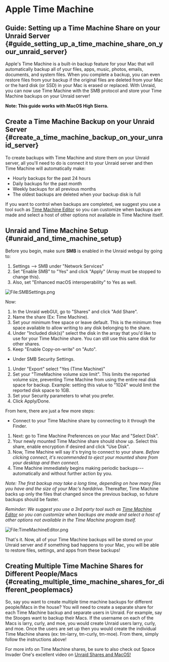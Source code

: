 # Apple Time Machine
## Guide: Setting up a Time Machine Share on your Unraid Server {#guide_setting_up_a_time_machine_share_on_your_unraid_server}

Apple's Time Machine is a built-in backup feature for your Mac that will
automatically backup all of your files, apps, music, photos, emails,
documents, and system files. When you complete a backup, you can even
restore files from your backup if the original files are deleted from
your Mac or the hard disk (or SSD) in your Mac is erased or replaced.
With Unraid, you can now use Time Machine with the SMB protocol and
store your Time Machine backups on your Unraid server!

**Note: This guide works with MacOS High Sierra.**

## Create a Time Machine Backup on your Unraid Server {#create_a_time_machine_backup_on_your_unraid_server}

To create backups with Time Machine and store them on your Unraid
server, all you'll need to do is connect it to your Unraid server and
then Time Machine will automatically make:

-   Hourly backups for the past 24 hours
-   Daily backups for the past month
-   Weekly backups for all previous months
-   The oldest backups are deleted when your backup disk is full

If you want to control when backups are completed, we suggest you use a
tool such as [Time Machine
Editor](https://tclementdev.com/timemachineeditor/) so you can customize
when backups are made and select a host of other options not available
in Time Machine itself.

## Unraid and Time Machine Setup {#unraid_and_time_machine_setup}

Before you begin, make sure **SMB** is enabled in the Unraid webgui by
going to:

1.  Settings \--\> SMB under "Network Services"
2.  Set "Enable SMB" to "Yes" and click "Apply" (Array must be stopped
    to change this).
3.  Also, set "Enhanced macOS interoperability" to Yes as well.

![](/docs/legacy/SMBSettings.png "File:SMBSettings.png")

Now:

1.  In the Unraid webGUI, go to \"Shares\" and click \"Add Share".
2.  Name the share (Ex: Time Machine).
3.  Set your minimum free space or leave default. This is the minimum
    free space available to allow writing to any disk belonging to the
    share.
4.  Under "Included disk(s)" select the disk in the array that you'd
    like to use for your Time Machine share. You can still use this same
    disk for other shares.
5.  Keep "Enable Copy-on-write" on "Auto".

-   Under SMB Security Settings.

1.  Under "Export" select "Yes (Time Machine)"
2.  Set your "TimeMachine volume size limit". This limits the reported
    volume size, preventing Time Machine from using the entire real disk
    space for backup. Example: setting this value to \"1024\" would
    limit the reported disk space to 1GB.
3.  Set your Security parameters to what you prefer.
4.  Click Apply/Done.

From here, there are just a few more steps:

-   Connect to your Time Machine share by connecting to it through the
    Finder.

1.  Next: go to Time Machine Preferences on your Mac and "Select Disk".
2.  Your newly mounted Time Machine share should show up. Select this
    share, enable encryption if desired and click "Use Disk".
3.  Now, Time Machine will say it's trying to connect to your share.
    *Before clicking connect, it's recommended to eject your mounted
    share from your desktop and then connect.*
4.  Time Machine immediately begins making periodic
    backups---automatically and without further action by you.

*Note: The first backup may take a long time, depending on how many
files you have and the size of your Mac's harddrive.* Thereafter, Time
Machine backs up only the files that changed since the previous backup,
so future backups should be faster.

*Reminder: We suggest you use a 3rd party tool such as [Time Machine
Editor](https://tclementdev.com/timemachineeditor/) so you can customize
when backups are made and select a host of other options not available
in the Time Machine program itself.*

![](/docs/legacy/TimeMachineEditor.png "File:TimeMachineEditor.png")

That's it. Now, all of your Time Machine backups will be stored on your
Unraid server and if something bad happens to your Mac, you will be able
to restore files, settings, and apps from these backups!

## Creating Multiple Time Machine Shares for Different People/Macs {#creating_multiple_time_machine_shares_for_different_peoplemacs}

So, say you want to create multiple time machine backups for different
people/Macs in the house? You will need to create a separate share for
each Time Machine backup and separate users in Unraid. For example, say
the Stooges want to backup their Macs. If the username on each of the
Macs is larry, curly, and moe, you would create Unraid users larry,
curly, and moe. Once the users are set up then you would create the
individual Time Machine shares (ex: tm-larry, tm-curly, tm-moe). From
there, simply follow the instructions above!

For more info on Time Machine shares, be sure to also check out Space
Invader One's excellent video on [Unraid Shares and
MacOS!](https://www.youtube.com/watch?v=5J955nNIdo0&feature=youtu.be)